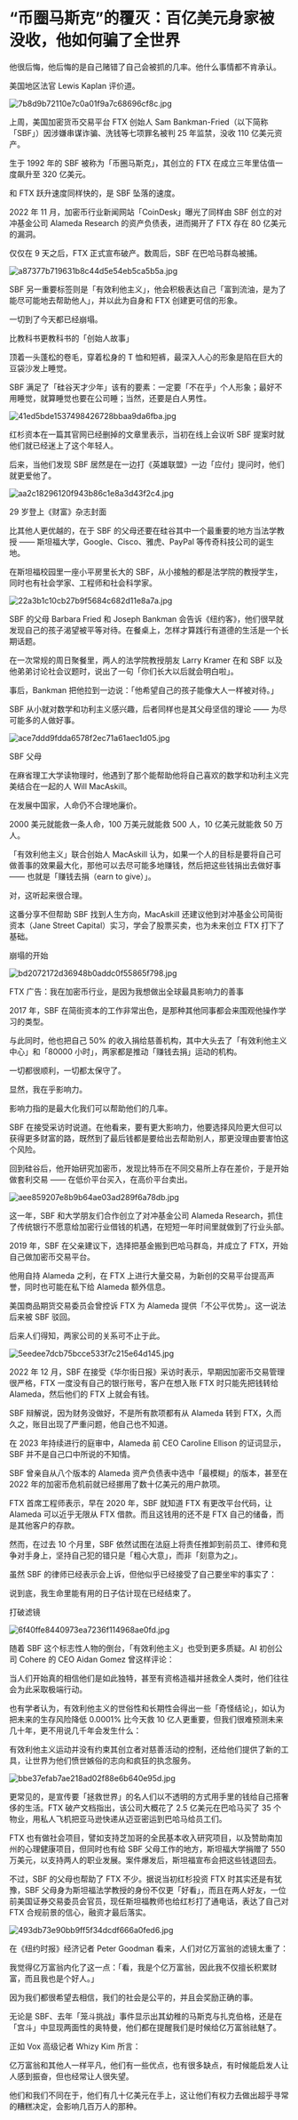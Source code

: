 # “币圈马斯克”的覆灭：百亿美元身家被没收，他如何骗了全世界

他很后悔，他后悔的是自己赌错了自己会被抓的几率。他什么事情都不肯承认。

美国地区法官 Lewis Kaplan 评价道。

![7b8d9b72110e7c0a01f9a7c68696cf8c.jpg](https://raw.githubusercontent.com/qqhsx/qqnews_image/main/2024/04/06/“币圈马斯克”的覆灭：百亿美元身家被没收，他如何骗了全世界/7b8d9b72110e7c0a01f9a7c68696cf8c.jpg)

上周，美国加密货币交易平台 FTX 创始人 Sam Bankman-Fried（以下简称「SBF」）因涉嫌串谋诈骗、洗钱等七项罪名被判 25 年监禁，没收
110 亿美元资产。

生于 1992 年的 SBF 被称为「币圈马斯克」，其创立的 FTX 在成立三年里估值一度飙升至 320 亿美元。

和 FTX 跃升速度同样快的，是 SBF 坠落的速度。

2022 年 11 月，加密币行业新闻网站「CoinDesk」曝光了同样由 SBF 创立的对冲基金公司 Alameda Research
的资产负债表，进而揭开了 FTX 存在 80 亿美元的漏洞。

仅仅在 9 天之后，FTX 正式宣布破产。数周后，SBF 在巴哈马群岛被捕。

![a87377b719631b8c44d5e54eb5ca5b5a.jpg](https://raw.githubusercontent.com/qqhsx/qqnews_image/main/2024/04/06/“币圈马斯克”的覆灭：百亿美元身家被没收，他如何骗了全世界/a87377b719631b8c44d5e54eb5ca5b5a.jpg)

SBF 另一重要标签则是「有效利他主义」，他会积极表达自己「富到流油，是为了能尽可能地去帮助他人」，并以此为自身和 FTX 创建更可信的形象。

一切到了今天都已经崩塌。

比教科书更教科书的「创始人故事」

顶着一头蓬松的卷毛，穿着松身的 T 恤和短裤，最深入人心的形象是陷在巨大的豆袋沙发上睡觉。

SBF 满足了「硅谷天才少年」该有的要素：一定要「不在乎」个人形象；最好不用睡觉，就算睡觉也要在公司睡；当然，还要是白人男性。

![41ed5bde1537498426728bbaa9da6fba.jpg](https://raw.githubusercontent.com/qqhsx/qqnews_image/main/2024/04/06/“币圈马斯克”的覆灭：百亿美元身家被没收，他如何骗了全世界/41ed5bde1537498426728bbaa9da6fba.jpg)

红杉资本在一篇其官网已经删掉的文章里表示，当初在线上会议听 SBF 提案时就他们就已经迷上了这个年轻人。

后来，当他们发现 SBF 居然是在一边打《英雄联盟》一边「应付」提问时，他们就更爱他了。

![aa2c18296120f943b86c1e8a3d43f2c4.jpg](https://raw.githubusercontent.com/qqhsx/qqnews_image/main/2024/04/06/“币圈马斯克”的覆灭：百亿美元身家被没收，他如何骗了全世界/aa2c18296120f943b86c1e8a3d43f2c4.jpg)

29 岁登上《财富》杂志封面

比其他人更优越的，在于 SBF 的父母还要在硅谷其中一个最重要的地方当法学教授 —— 斯坦福大学，Google、Cisco、雅虎、PayPal
等传奇科技公司的诞生地。

在斯坦福校园里一座小平房里长大的 SBF，从小接触的都是法学院的教授学生，同时也有社会学家、工程师和社会科学家。

![22a3b1c10cb27b9f5684c682d11e8a7a.jpg](https://raw.githubusercontent.com/qqhsx/qqnews_image/main/2024/04/06/“币圈马斯克”的覆灭：百亿美元身家被没收，他如何骗了全世界/22a3b1c10cb27b9f5684c682d11e8a7a.jpg)

SBF 的父母 Barbara Fried 和 Joseph Bankman
会告诉《纽约客》，他们很早就发现自己的孩子渴望被平等对待。在餐桌上，怎样才算践行有道德的生活是一个长期话题。

在一次常规的周日聚餐里，两人的法学院教授朋友 Larry Kramer 在和 SBF 以及他弟弟讨论社会议题时，说出了一句「你们长大以后就会明白啦」。

事后，Bankman 把他拉到一边说：「他希望自己的孩子能像大人一样被对待。」

SBF 从小就对数学和功利主义感兴趣，后者同样也是其父母坚信的理论 —— 为尽可能多的人做好事。

![ace7ddd9fdda6578f2ec71a61aec1d05.jpg](https://raw.githubusercontent.com/qqhsx/qqnews_image/main/2024/04/06/“币圈马斯克”的覆灭：百亿美元身家被没收，他如何骗了全世界/ace7ddd9fdda6578f2ec71a61aec1d05.jpg)

SBF 父母

在麻省理工大学读物理时，他遇到了那个能帮助他将自己喜欢的数学和功利主义完美结合在一起的人 Will MacAskill。

在发展中国家，人命仍不合理地廉价。

2000 美元就能救一条人命，100 万美元就能救 500 人，10 亿美元就能救 50 万人。

「有效利他主义」联合创始人 MacAskill 认为，如果一个人的目标是要将自己可做善事的效果最大化，那他可以去尽可能多地赚钱，然后把这些钱捐出去做好事
—— 也就是「赚钱去捐（earn to give）」。

对，这听起来很合理。

这番分享不但帮助 SBF 找到人生方向，MacAskill 还建议他到对冲基金公司简街资本（Jane Street
Capital）实习，学会了股票买卖，也为未来创立 FTX 打下了基础。

崩塌的开始

![bd2072172d36948b0addc0f55865f798.jpg](https://raw.githubusercontent.com/qqhsx/qqnews_image/main/2024/04/06/“币圈马斯克”的覆灭：百亿美元身家被没收，他如何骗了全世界/bd2072172d36948b0addc0f55865f798.jpg)

FTX 广告：我在加密币行业，是因为我想做出全球最具影响力的善事

2017 年，SBF 在简街资本的工作非常出色，是那种其他同事都会来围观他操作学习的类型。

与此同时，他也把自己 50% 的收入捐给慈善机构，其中大头去了「有效利他主义中心」和「80000 小时」，两家都是推动「赚钱去捐」运动的机构。

一切都很顺利，一切都太保守了。

显然，我在乎影响力。

影响力指的是最大化我们可以帮助他们的几率。

SBF 在接受采访时说道。在他看来，要有更大影响力，他要选择风险更大但可以获得更多财富的路，既然到了最后钱都是要给出去帮助别人，那更没理由要害怕这个风险。

回到硅谷后，他开始研究加密币，发现比特币在不同交易所上存在差价，于是开始做套利交易 —— 在低价平台买入，在高价平台卖出。

![aee859207e8b9b64ae03ad289f6a78db.jpg](https://raw.githubusercontent.com/qqhsx/qqnews_image/main/2024/04/06/“币圈马斯克”的覆灭：百亿美元身家被没收，他如何骗了全世界/aee859207e8b9b64ae03ad289f6a78db.jpg)

这一年，SBF 和大学朋友们合作创立了对冲基金公司 Alameda
Research，抓住了传统银行不愿意给加密行业借钱的机遇，在短短一年时间里就做到了行业头部。

2019 年，SBF 在父亲建议下，选择把基金搬到巴哈马群岛，并成立了 FTX，开始自己做加密币交易平台。

他用自持 Alameda 之利，在 FTX 上进行大量交易，为新创的交易平台提高声誉，同时也可能在私下给 Alameda 额外信息。

美国商品期货交易委员会曾控诉 FTX 为 Alameda 提供「不公平优势」。这一说法后来被 SBF 驳回。

后来人们得知，两家公司的关系可不止于此。

![5eedee7dcb75bcce533f7c215e64d145.jpg](https://raw.githubusercontent.com/qqhsx/qqnews_image/main/2024/04/06/“币圈马斯克”的覆灭：百亿美元身家被没收，他如何骗了全世界/5eedee7dcb75bcce533f7c215e64d145.jpg)

2022 年 12 月，SBF 在接受《华尔街日报》采访时表示，早期因加密币交易管理很严格，FTX 一度没有自己的银行账号，客户在想入账 FTX
时只能先把钱转给 Alameda，然后他们的 FTX 上就会有钱。

SBF 辩解说，因为财务没做好，不是所有款项都有从 Alameda 转到 FTX，久而久之，账目出现了严重问题，他自己也不知道。

在 2023 年持续进行的庭审中，Alameda 前 CEO Caroline Ellison 的证词显示，SBF 并不是自己口中所说的不知情。

SBF 曾亲自从八个版本的 Alameda 资产负债表中选中「最模糊」的版本，甚至在 2022 年的加密币危机前就已经挪用了数十亿美元的用户款项。

FTX 首席工程师表示，早在 2020 年，SBF 就知道 FTX 有更改平台代码，让 Alameda 可以近乎无限从 FTX 借款。而且这钱用的还不是
FTX 自己的储备，而是其他客户的存款。

然而，在过去 10 个月里，SBF 依然试图在法庭上将责任推卸到前员工、律师和竞争对手身上，坚持自己犯的错只是「粗心大意」，而非「刻意为之」。

虽然 SBF 的律师已经表示会上诉，但他似乎已经接受了自己要坐牢的事实了：

说到底，我生命里能有用的日子估计现在已经结束了。

打破滤镜

![6f40ffe8440973ea7236f114968ae0fd.jpg](https://raw.githubusercontent.com/qqhsx/qqnews_image/main/2024/04/06/“币圈马斯克”的覆灭：百亿美元身家被没收，他如何骗了全世界/6f40ffe8440973ea7236f114968ae0fd.jpg)

随着 SBF 这个标志性人物的倒台，「有效利他主义」也受到更多质疑。AI 初创公司 Cohere 的 CEO Aidan Gomez 曾这样评论：

当人们开始真的相信他们是如此独特，甚至有资格造福并拯救全人类时，他们往往会为此采取极端行动。

也有学者认为，有效利他主义的世俗性和长期性会得出一些「奇怪结论」，如认为把未来的生存风险降低 0.0001% 比今天救 10
亿人更重要，但我们很难预测未来几十年，更不用说几千年会发生什么：

有效利他主义运动并没有约束其创立者对慈善活动的控制，还给他们提供了新的工具，让世界为他们愤世嫉俗的志向和疯狂的执念服务。

![bbe37efab7ae218ad02f88e6b640e95d.jpg](https://raw.githubusercontent.com/qqhsx/qqnews_image/main/2024/04/06/“币圈马斯克”的覆灭：百亿美元身家被没收，他如何骗了全世界/bbe37efab7ae218ad02f88e6b640e95d.jpg)

更常见的，是宣传要「拯救世界」的名人们以不透明的方式用手里的钱给自己搭奢侈的生活。FTX 破产文档指出，该公司大概花了 2.5 亿美元在巴哈马买了 35
个物业，用私人飞机把亚马逊快递从迈亚密运到巴哈马给员工们。

FTX 也有做社会项目，譬如支持芝加哥的全民基本收入研究项目，以及赞助南加州的心理健康项目，但同时也有给 SBF 父母工作的地方，斯坦福大学捐赠了 550
万美元，以支持两人的职业发展。案件爆发后，斯坦福宣布会把这些钱退回去。

不过，SBF 的父母也帮助了 FTX 不少。据说当初红杉投资 FTX 时其实还是有犹豫，SBF
父母身为斯坦福法学教授的身份不仅更「好看」，而且在两人好友，一位前美国证券交易委员会官员，现任斯坦福教师也给红杉打了通电话，表达了自己对 FTX
合规前景的信心，融资才最后落实。

![493db73e90bb9ff5f34dcdf666a0fed6.jpg](https://raw.githubusercontent.com/qqhsx/qqnews_image/main/2024/04/06/“币圈马斯克”的覆灭：百亿美元身家被没收，他如何骗了全世界/493db73e90bb9ff5f34dcdf666a0fed6.jpg)

在《纽约时报》经济记者 Peter Goodman 看来，人们对亿万富翁的滤镜太重了：

我觉得亿万富翁内化了这一点：「看，我是个亿万富翁，因此我不仅擅长积累财富，而且我也是个好人。」

因为我们都很希望去相信，我们的社会是公平的，并且会奖励正确的事。

无论是 SBF、去年「笼斗挑战」事件显示出其幼稚的马斯克与扎克伯格，还是在「宫斗」中显现两面性的奥特曼，他们都在提醒我们是时候给亿万富翁祛魅了。

正如 Vox 高级记者 Whizy Kim 所言：

亿万富翁和其他人一样平凡，他们有一些优点，也有很多缺点，有时候能启发人让人感到振奋，但也经常让人很失望。

他们和我们不同在于，他们有几十亿美元在手上，这让他们有权力去做出超乎寻常的糟糕决定，会影响几百万人的那种。

